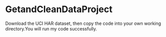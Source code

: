 GetandCleanDataProject
======================
Download the UCI HAR dataset, then copy the code into your own working directory.You will run my code successfully.
